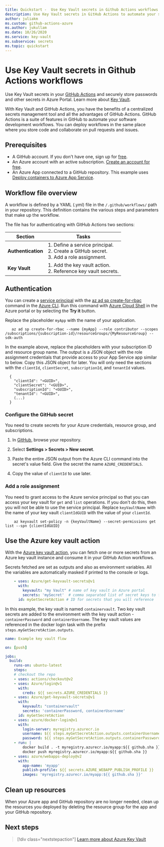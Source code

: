```yaml
---
title: Quickstart -  Use Key Vault secrets in Github Actions workflows
description: Use Key Vault secrets in GitHub Actions to automate your software development workflows
author: juliakm
ms.custom: github-actions-azure
ms.author: jukullam
ms.date: 10/26/2020
ms.service: key-vault
ms.subservice: secrets
ms.topic: quickstart
---
```


# Use Key Vault secrets in Github Actions workflows

Use Key Vault secrets in your [GitHub Actions](https://help.github.com/en/articles/about-github-actions) and securely store passwords and other secrets in Azure Portal. Learn more about [Key Vault](../general/overview.md). 

With Key Vault and GitHub Actions, you have the benefits of a centralized secrets management tool and all the advantages of GitHub Actions. GitHub Actions is a suite of features in GitHub to automate your software development workflows. You can deploy workflows in the same place where you store code and collaborate on pull requests and issues. 


## Prerequisites 
- A GitHub account. If you don't have one, sign up for [free](https://github.com/join).  
- An Azure account with an active subscription. [Create an account for free](https://azure.microsoft.com/free/?WT.mc_id=A261C142F).
- An Azure App connected to a GitHub repository. This example uses [Deploy containers to Azure App Service](https://docs.microsoft.com/azure/developer/javascript/tutorial-vscode-docker-node-01). 

## Workflow file overview

A workflow is defined by a YAML (.yml) file in the `/.github/workflows/` path in your repository. This definition contains the various steps and parameters that make up the workflow.

The file has for authenticating with GitHub Actions two sections:

|Section  |Tasks  |
|---------|---------|
|**Authentication** | 1. Define a service principal. <br /> 2. Create a GitHub secret. <br /> 3. Add a role assignment. |
|**Key Vault** | 1. Add the key vault action. <br /> 2. Reference key vault secrets. |

## Authentication

You can create a [service principal](../../active-directory/develop/app-objects-and-service-principals.md#service-principal-object) with the [az ad sp create-for-rbac](/cli/azure/ad/sp?view=azure-cli-latest#az-ad-sp-create-for-rbac&preserve-view=true) command in the [Azure CLI](/cli/azure/). Run this command with [Azure Cloud Shell](https://shell.azure.com/) in the Azure portal or by selecting the **Try it** button.

Replace the placeholder `myApp` with the name of your application. 

```azurecli-interactive
   az ad sp create-for-rbac --name {myApp} --role contributor --scopes /subscriptions/{subscription-id}/resourceGroups/{MyResourceGroup} --sdk-auth
```

In the example above, replace the placeholders with your subscription ID and resource group name. The output is a JSON object with the role assignment credentials that provide access to your App Service app similar to below. Copy this JSON object for later. You will only need the sections with the `clientId`, `clientSecret`, `subscriptionId`, and `tenantId` values. 

```output 
  {
    "clientId": "<GUID>",
    "clientSecret": "<GUID>",
    "subscriptionId": "<GUID>",
    "tenantId": "<GUID>",
    (...)
  }
```

### Configure the GitHub secret

You need to create secrets for your Azure credentials, resource group, and subscriptions. 

1. In [GitHub](https://github.com/), browse your repository.

1. Select **Settings > Secrets > New secret**.

1. Paste the entire JSON output from the Azure CLI command into the secret's value field. Give the secret the name `AZURE_CREDENTIALS`.

1. Copy the value of `clientId` to use later. 

### Add a role assignment 
 
You need to grant access to the Azure service principal so that you can access your key vault for `get` and `list` operations. If you don't do this, then you will not be able to use the service principal. Replace `keyVaultName` with the name of your key vault `clientIdGUID` with the value of your `clientId`. 

```azurecli-interactive
    az keyvault set-policy -n {keyVaultName} --secret-permissions get list --spn {clientIdGUID}
```

## Use the Azure key vault action

With the [Azure key vault action](https://github.com/marketplace/actions/azure-key-vault-get-secrets), you can fetch one or more secrets from an Azure key vault instance and consume it in your GitHub Action workflows.

Secrets fetched are set as outputs and also as environment variables. All the variables are automatically masked if printed to the console or logs.

```yaml
    - uses: Azure/get-keyvault-secrets@v1
      with:
        keyvault: "my Vault" # name of key vault in Azure portal
        secrets: 'mySecret'  # comma separated list of secret keys to fetch from key vault 
      id: myGetSecretAction # ID for secrets that you will reference
```

In this example, the key vault is named `containervault`. Two key vault secrets are added to the environment with the key vault action - `containerPassword` and `containerUsername`. The key vault values are referenced in the docker login task with the prefix `steps.myGetSecretAction.outputs`. 

```yaml
name: Example key vault flow

on: [push]

jobs:
  build:
    runs-on: ubuntu-latest
    steps:
    # checkout the repo
    - uses: actions/checkout@v2
    - uses: Azure/login@v1
      with:
        creds: ${{ secrets.AZURE_CREDENTIALS }}
    - uses: Azure/get-keyvault-secrets@v1
      with: 
        keyvault: "containervault"
        secrets: 'containerPassword, containerUsername'
      id: myGetSecretAction
    - uses: azure/docker-login@v1
      with:
        login-server: myregistry.azurecr.io
        username: ${{ steps.myGetSecretAction.outputs.containerUsername }}
        password: ${{ steps.myGetSecretAction.outputs.containerPassword }}
    - run: |
        docker build . -t myregistry.azurecr.io/myapp:${{ github.sha }}
        docker push myregistry.azurecr.io/myapp:${{ github.sha }}     
    - uses: azure/webapps-deploy@v2
      with:
        app-name: 'myapp'
        publish-profile: ${{ secrets.AZURE_WEBAPP_PUBLISH_PROFILE }}
        images: 'myregistry.azurecr.io/myapp:${{ github.sha }}'
```

## Clean up resources
When your Azure app and GitHub repository are no longer needed, clean up the resources you deployed by deleting the resource group for the app and your GitHub repository. 

## Next steps

> [!div class="nextstepaction"]
> [Learn more about Azure Key Vault](../general/overview.md)
